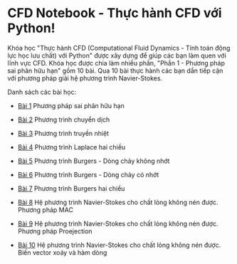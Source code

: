 # CFD Notebook - Thực hành CFD với Python!

Khóa học "Thực hành CFD (Computational Fluid Dynamics - Tính toán động lực học lưu chất) với Python" được xây dựng để giúp các bạn làm quen với lĩnh vực CFD. Khóa học được chia làm nhiều phần, "Phần 1 - Phương pháp sai phân hữu hạn" gồm 10 bài. Qua 10 bài thực hành các bạn dần tiếp cận với phương pháp giải hệ phương trình Navier-Stokes. 

Danh sách các bài học:
* [Bài 1](https://nbviewer.jupyter.org/github/SangVn/CFD_Notebook_P1/blob/master/Bai_1.ipynb) Phương pháp sai phân hữu hạn

* [Bài 2](https://nbviewer.jupyter.org/github/SangVn/CFD_Notebook_P1/blob/master/Bai_2.ipynb) Phương trình chuyển dịch

* [Bài 3](https://nbviewer.jupyter.org/github/SangVn/CFD_Notebook_P1/blob/master/Bai_3.ipynb) Phương trình truyền nhiệt

* [Bài 4](https://nbviewer.jupyter.org/github/SangVn/CFD_Notebook_P1/blob/master/Bai_4.ipynb) Phương trình Laplace hai chiều

* [Bài 5](https://nbviewer.jupyter.org/github/SangVn/CFD_Notebook_P1/blob/master/Bai_5.ipynb) Phương trình Burgers - Dòng chảy không nhớt
* [Bài 6](https://nbviewer.jupyter.org/github/SangVn/CFD_Notebook_P1/blob/master/Bai_6.ipynb) Phương trình Burgers - Dòng chảy có nhớt

* [Bài 7](https://nbviewer.jupyter.org/github/SangVn/CFD_Notebook_P1/blob/master/Bai_7.ipynb) Phương trình Burgers hai chiều

* [Bài 8](https://nbviewer.jupyter.org/github/SangVn/CFD_Notebook_P1/blob/master/Bai_8.ipynb) Hệ phương trình Navier-Stokes cho chất lỏng không nén được. Phương pháp MAC 

* [Bài 9](https://nbviewer.jupyter.org/github/SangVn/CFD_Notebook_P1/blob/master/Bai_9.ipynb) Hệ phương trình Navier-Stokes cho chất lỏng không nén được. Phương pháp Proejection

* [Bài 10](https://nbviewer.jupyter.org/github/SangVn/CFD_Notebook_P1/blob/master/Bai_10.ipynb) Hệ phương trình Navier-Stokes cho chất lỏng không nén được. Biến vector xoáy và hàm dòng

